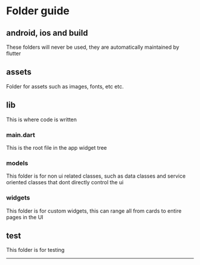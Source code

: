 # Folder guide

## android, ios and build 
These folders will never be used, they are automatically maintained by flutter

## assets
Folder for assets such as images, fonts, etc etc.

## lib
This is where code is written

### main.dart
This is the root file in the app widget tree

### models
This folder is for non ui related classes, such as data classes and service oriented classes that dont directly control the ui

### widgets
This folder is for custom widgets, this can range all from cards to entire pages in the UI

## test
This folder is for testing

---


